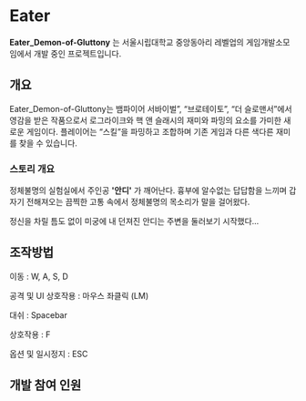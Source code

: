 # Eater

**Eater_Demon-of-Gluttony** 는 서울시립대학교 중앙동아리 레벨업의 게임개발소모임에서 개발 중인 프로젝트입니다.




## 개요

Eater_Demon-of-Gluttony는 뱀파이어 서바이벌”, “브로테이토”, “더 슬로맨서”에서 영감을 받은 작품으로서 로그라이크와 핵 앤 슬래시의 재미와 파밍의 요소를 가미한 새로운 게임이다. 플레이어는 “스킬”을 파밍하고 조합하며 기존 게임과 다른 색다른 재미를 찾을 수 있습니다.





### 스토리 개요

정체불명의 실험실에서 주인공 **'안디'** 가 깨어난다. 흉부에 알수없는 답답함을 느끼며 갑자기 전해져오는 끔찍한 고통 속에서 정체불명의 목소리가 말을 걸어왔다. 

정신을 차릴 틈도 없이 미궁에 내 던져진 안디는 주변을 둘러보기 시작했다...





## 조작방법

이동 : W, A, S, D

공격 및 UI 상호작용 : 마우스 좌클릭 (LM)

대쉬 : Spacebar

상호작용 : F

옵션 및 일시정지 : ESC





## 개발 참여 인원
